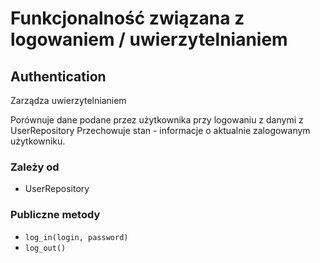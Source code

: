 # Funkcjonalność związana z logowaniem / uwierzytelnianiem


## Authentication
Zarządza uwierzytelnianiem

Porównuje dane podane przez użytkownika przy logowaniu z danymi z UserRepository
Przechowuje stan - informacje o aktualnie zalogowanym użytkowniku.

### Zależy od
* UserRepository

### Publiczne metody
* `log_in(login, password)`
* `log_out()`
